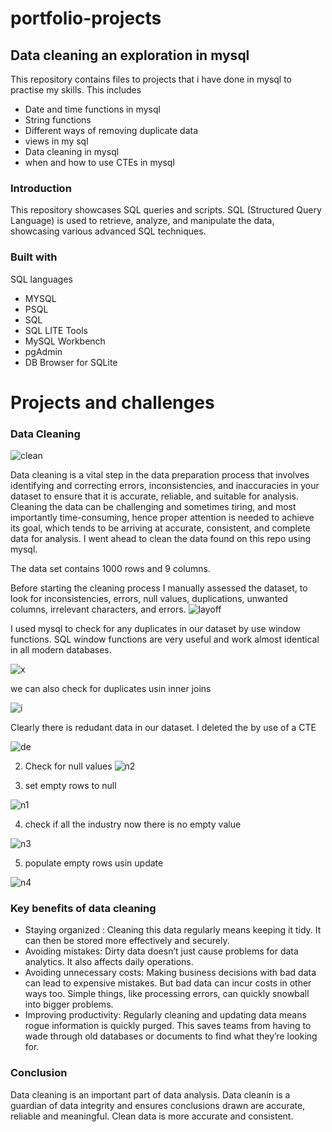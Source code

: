 # portfolio-projects
## Data cleaning an exploration in mysql

This repository contains files to projects that i have done in mysql to practise my skills. This includes 
* Date and time functions in mysql
* String functions
* Different ways of removing duplicate data
* views in my sql
* Data cleaning in mysql
* when and how to use CTEs in mysql
  
### Introduction
This repository showcases SQL queries and scripts. SQL (Structured Query Language) is used to retrieve, analyze, and manipulate the data, showcasing various advanced SQL techniques.

### Built with
SQL languages
* MYSQL
* PSQL
* SQL
* SQL LITE
Tools
* MySQL Workbench
* pgAdmin
* DB Browser for SQLite

# Projects and challenges
### Data Cleaning
![clean](https://github.com/allan-pg/portfolio-projects/assets/62595869/739e3887-a359-4236-b7a4-cb7c56955481)


Data cleaning is a vital step in the data preparation process that involves identifying and correcting errors, inconsistencies, and inaccuracies in your dataset to ensure that it is accurate, reliable, and suitable for analysis. Cleaning the data can be  challenging and sometimes tiring, and most importantly time-consuming, hence proper attention is needed to achieve its goal, which tends to be arriving at accurate, consistent, and complete data for analysis. I went ahead to clean the data found on this repo using mysql.

The data set contains 1000 rows and 9 columns.

Before starting the cleaning process I manually assessed the dataset, to look for inconsistencies, errors, null values, duplications, unwanted columns, irrelevant characters, and errors.
![layoff](https://github.com/allan-pg/portfolio-projects/assets/62595869/1467628b-eab8-47e3-8a58-907c43ac1961)

I used mysql to check for any duplicates in our dataset by use window functions. SQL window functions are very useful and work almost identical in all modern databases.


![x](https://github.com/allan-pg/portfolio-projects/assets/62595869/9f43a781-4e69-4700-8f2b-005c8aed8244)

we can also check for duplicates usin inner joins


![i](https://github.com/allan-pg/portfolio-projects/assets/62595869/4d992706-7173-47c4-93ef-d9982934fc23)


Clearly there is redudant data in our dataset. I deleted the by use of a CTE


![de](https://github.com/allan-pg/portfolio-projects/assets/62595869/2217ceab-994a-434d-ab66-68dbd0e9a5f7)

2. Check for null values
![n2](https://github.com/allan-pg/portfolio-projects/assets/62595869/8cc9995a-85af-4ccc-ae6a-7fe5163ef18f)


3. set empty rows to null


![n1](https://github.com/allan-pg/portfolio-projects/assets/62595869/7a9298c8-f4c4-4625-be0f-a6093f82b4a2)


4. check if all the industry now there is no empty value


![n3](https://github.com/allan-pg/portfolio-projects/assets/62595869/438242f7-0cb5-46b2-9f8b-56fcb1bf7c88)

5. populate empty rows usin update


![n4](https://github.com/allan-pg/portfolio-projects/assets/62595869/14f95b30-2a93-4447-b745-454d3b2ca35e)

### Key benefits of data cleaning
- Staying organized : Cleaning this data regularly means keeping it tidy. It can then be stored more effectively and securely.
- Avoiding mistakes: Dirty data doesn’t just cause problems for data analytics. It also affects daily operations.
- Avoiding unnecessary costs: Making business decisions with bad data can lead to expensive mistakes. But bad data can incur costs in other ways too. Simple things, like processing errors, can quickly snowball into bigger problems.
- Improving productivity: Regularly cleaning and updating data means rogue information is quickly purged. This saves teams from having to wade through old databases or documents to find what they’re looking for.
 
### Conclusion
Data cleaning is an important part of data analysis. Data cleanin is a guardian of data integrity and ensures conclusions drawn are accurate, reliable and meaningful.
Clean data is more accurate and consistent.




